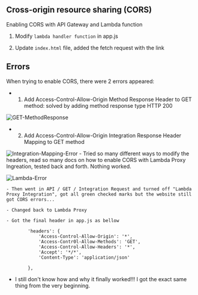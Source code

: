 ## Cross-origin resource sharing (CORS)

Enabling CORS with API Gateway and Lambda function

1. Modify `lambda handler function` in app.js

2. Update `index.html` file, added the fetch request with the link

## Errors

When trying to enable CORS, there were 2 errors appeared:

- 1. Add Access-Control-Allow-Origin Method Response Header to GET method: solved by adding method response type HTTP 200

![GET-MethodResponse]()

- 2. Add Access-Control-Allow-Origin Integration Response Header Mapping to GET method

![Integration-Mapping-Error]()
    - Tried so many different ways to modify the headers, read so many docs on how to enable CORS with Lambda Proxy Ingreation, tested back and forth. Nothing worked.

![Lambda-Error]()




    - Then went in API / GET / Integration Request and turned off "Lambda Proxy Integration", got all green checked marks but the website still got CORS errors...

    - Changed back to Lambda Proxy

    - Got the final header in app.js as bellow

            'headers': {
                'Access-Control-Allow-Origin': '*',
                'Access-Contr0l-Allow-Methods': 'GET',
                'Access-Control-Allow-Headers': '*',
                'Accept': '*/*',
                'Content-Type': 'application/json'
                
            },
            

- I still don't know how and why it finally worked!!! I got the exact same thing from the very beginning. 




